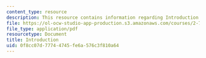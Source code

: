 ```yaml
---
content_type: resource
description: This resource contains information regarding Introduction.
file: https://ol-ocw-studio-app-production.s3.amazonaws.com/courses/2-785j-cell-matrix-mechanics-fall-2014/0f8cc07d77744745fe6a576c3f810a64_MIT2_785JF14_Chapter_1.pdf
file_type: application/pdf
resourcetype: Document
title: Introduction
uid: 0f8cc07d-7774-4745-fe6a-576c3f810a64
---
```

